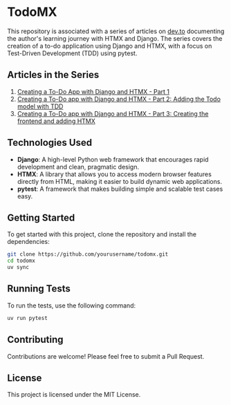 # TodoMX

This repository is associated with a series of articles on [dev.to](https://dev.to/rodbv/creating-a-to-do-app-with-django-and-htmx-part-1-583p) documenting the author's learning journey with HTMX and Django. The series covers the creation of a to-do application using Django and HTMX, with a focus on Test-Driven Development (TDD) using pytest.

## Articles in the Series

1. [Creating a To-Do App with Django and HTMX - Part 1](https://dev.to/rodbv/creating-a-to-do-app-with-django-and-htmx-part-1-583p)
2. [Creating a To-Do app with Django and HTMX - Part 2: Adding the Todo model with TDD](https://dev.to/rodbv/creating-a-to-do-app-with-django-and-htmx-part-2-adding-the-todo-model-with-tdd-1oa2)
3. [Creating a To-Do app with Django and HTMX - Part 3: Creating the frontend and adding HTMX
](https://dev.to/rodbv/creating-a-to-do-app-with-django-and-htmx-part-3-adding-the-frontend-with-daisyui-324n)

## Technologies Used

- **Django**: A high-level Python web framework that encourages rapid development and clean, pragmatic design.
- **HTMX**: A library that allows you to access modern browser features directly from HTML, making it easier to build dynamic web applications.
- **pytest**: A framework that makes building simple and scalable test cases easy.

## Getting Started

To get started with this project, clone the repository and install the dependencies:

```sh
git clone https://github.com/yourusername/todomx.git
cd todomx
uv sync
```

## Running Tests

To run the tests, use the following command:

```sh
uv run pytest
```

## Contributing

Contributions are welcome! Please feel free to submit a Pull Request.

## License

This project is licensed under the MIT License.

